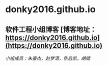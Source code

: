 # donky2016.github.io

## 软件工程小组博客  [博客地址：https://donky2016.github.io](https://donky2016.github.io)
*小组成员：朱豪杰，赵梦清，张启凯，胡啸*
